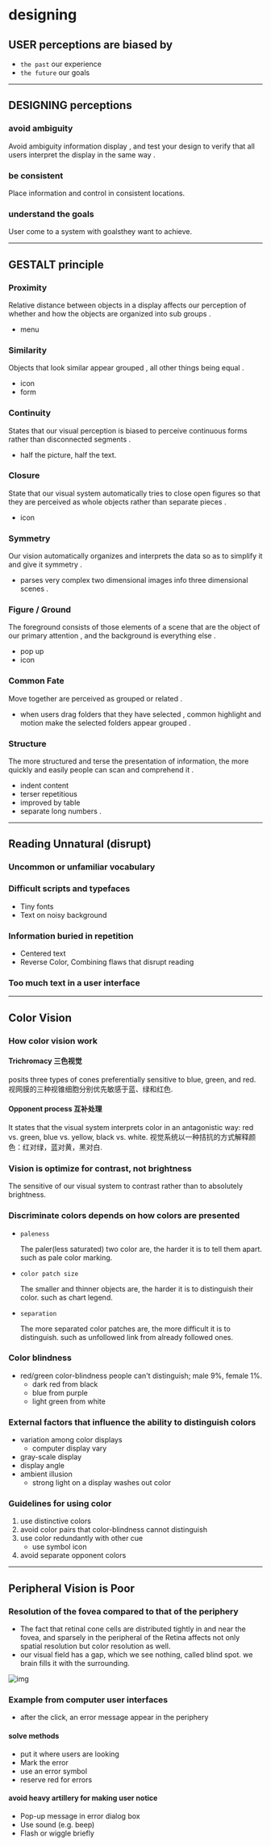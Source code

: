 # designing

## USER perceptions are biased by

- `the past` our experience
- `the future` our goals

---

## DESIGNING perceptions

### avoid ambiguity

Avoid ambiguity information display , and test your design to verify that all users interpret the display in the same way .

### be consistent

Place information and control in consistent locations.

### understand the goals

User come to a system with goalsthey want to achieve.

---

## GESTALT principle

### Proximity

Relative distance between objects in a display affects our perception of whether and how the objects are organized into sub groups .

- menu

### Similarity

Objects that look similar appear grouped , all other things being equal .

- icon
- form

### Continuity

States that our visual perception is biased to perceive continuous forms rather than disconnected segments .

- half the picture, half the text.

### Closure

State that our visual system automatically tries to close open figures so that they are perceived as whole objects rather than separate pieces .

- icon

### Symmetry

Our vision automatically organizes and interprets the data so as to simplify it and give it symmetry .

- parses very complex two dimensional images info three dimensional scenes .

### Figure / Ground

The foreground consists of those elements of a scene that are the object of our primary attention , and the background is everything else .

- pop up
- icon

### Common Fate

Move together are perceived as grouped or related .

- when users drag folders that they have selected , common highlight and motion make the selected folders appear grouped .

### Structure

The more structured and terse the presentation of information, the more quickly and easily people can scan and comprehend it .

- indent content
- terser repetitious
- improved by table
- separate long numbers .

---

## Reading Unnatural (disrupt)

### Uncommon or unfamiliar vocabulary

### Difficult scripts and typefaces

- Tiny fonts
- Text on noisy background

### Information buried in repetition

- Centered text
- Reverse Color, Combining flaws that disrupt reading

### Too much text in a user interface

---

## Color Vision

### How color vision work

#### Trichromacy 三色视觉

posits three types of cones preferentially sensitive to blue, green, and red.
视网膜的三种视锥细胞分别优先敏感于蓝、绿和红色.

#### Opponent process 互补处理

It states that the visual system interprets color in an antagonistic way: red vs. green, blue vs. yellow, black vs. white.
视觉系统以一种拮抗的方式解释颜色：红对绿，蓝对黄，黑对白.

### Vision is optimize for contrast, not brightness

The sensitive of our visual system to contrast rather than to absolutely brightness.

### Discriminate colors depends on how colors are presented

- `paleness`

    The paler(less saturated) two color are, the harder it is to tell them apart. such as pale color marking.

- `color patch size`

    The smaller and thinner objects are, the harder it is to distinguish their color. such as chart legend.

- `separation`

    The more separated color patches are, the more difficult it is to distinguish. such as unfollowed link from already followed ones.

### Color blindness

- red/green color-blindness people can't distinguish; male 9%, female 1%.
  - dark red from black
  - blue from purple
  - light green from white

### External factors that influence the ability to distinguish colors

- variation among color displays
  - computer display vary
- gray-scale display
- display angle
- ambient illusion
  - strong light on a display washes out color

### Guidelines for using color

1. use distinctive colors
2. avoid color pairs that color-blindness cannot distinguish
3. use color redundantly with other cue
   - use symbol icon
4. avoid separate opponent colors

---

## Peripheral Vision is Poor

### Resolution of the fovea compared to that of the periphery

- The fact that retinal cone cells are distributed tightly in and near the fovea, and sparsely in the peripheral of the Retina affects not only spatial resolution but color resolution as well.
- our visual field has a gap, which we see nothing, called blind spot. we brain fills it with the surrounding.

![img](../main/res/distribution-of-photoreceptor-cell.png)

### Example from computer user interfaces

- after the click, an error message appear in the periphery

#### solve methods

- put it where users are looking
- Mark the error
- use an error symbol
- reserve red for errors

#### avoid heavy artillery for making user notice

- Pop-up message in error dialog box
- Use sound (e.g. beep)
- Flash or wiggle briefly
